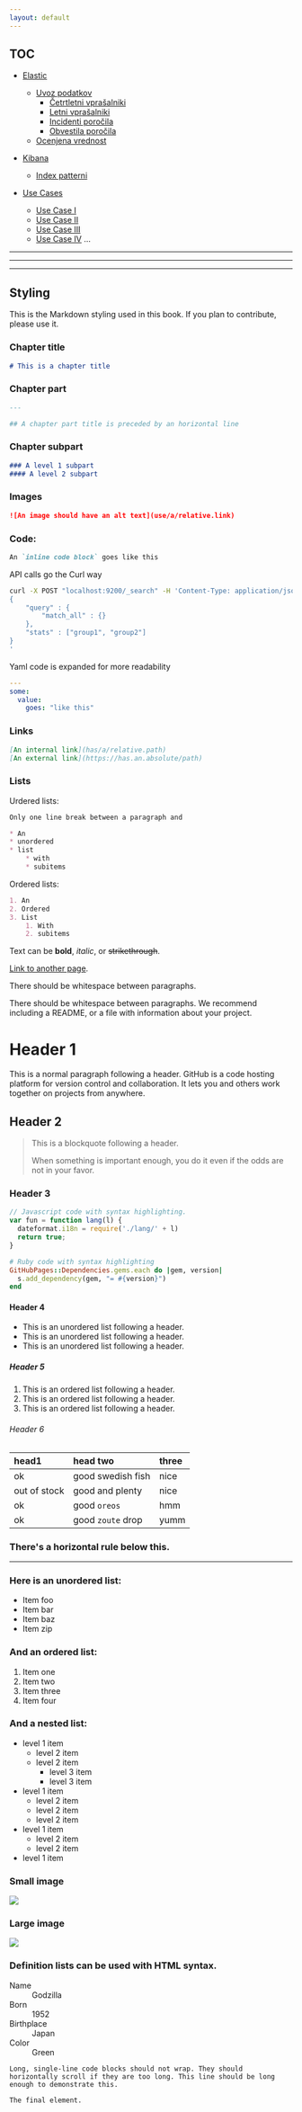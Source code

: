 ```yaml
---
layout: default
---
```



## TOC

- [Elastic](001-elastic/001-elastic.md/#elastic)
  * [Uvoz podatkov](001-elastic/001-elastic.md#uvoz-podatkov)
    + [Četrtletni vprašalniki](001-elastic/001-elastic.md#%C4%8Detrtletni-vpra%C5%A1alniki)
    + [Letni vprašalniki](001-elastic/001-elastic.md#letni-vpra%C5%A1alniki)
    + [Incidenti poročila](001-elastic/001-elastic.md#incidenti-poro%C4%8Dila)
    + [Obvestila poročila](001-elastic/001-elastic.md#obvestila-poro%C4%8Dila)
  * [Ocenjena vrednost](001-elastic/001-elastic.md#ocenjena-vrednost)
- [Kibana](002-kibana/002-kibana.md#kibana)
  * [Index patterni](002-kibana/002-kibana.md#index-patterni)

- [Use Cases](003-use-cases/003-use-cases.md#use-cases)
  * [Use Case I](003-use-cases/003-use-cases.md#use-case-i)
  * [Use Case II](003-use-cases/003-use-cases.md#use-case-ii)
  * [Use Case III](003-use-cases/003-use-cases.md#use-case-iii)
  * [Use Case IV](003-use-cases/003-use-cases.md#use-case-iv)
...
---
---
---



## Styling

This is the Markdown styling used in this book. If you plan to contribute, please use it.

### Chapter title

```markdown
# This is a chapter title

```

### Chapter part

```markdown
---

## A chapter part title is preceded by an horizontal line
```

### Chapter subpart

```markdown
### A level 1 subpart
#### A level 2 subpart
```

### Images

```markdown
![An image should have an alt text](use/a/relative.link)
```

### Code:

```markdown
An `inline code block` goes like this
```

API calls go the Curl way

```bash
curl -X POST "localhost:9200/_search" -H 'Content-Type: application/json' -d'
{
    "query" : {
        "match_all" : {}
    },
    "stats" : ["group1", "group2"]
}
'
```

Yaml code is expanded for more readability
```yaml
---
some:
  value:
    goes: "like this"
```

### Links

```markdown
[An internal link](has/a/relative.path)
[An external link](https://has.an.absolute/path)
```

### Lists

Urdered lists:

```markdown
Only one line break between a paragraph and

* An
* unordered
* list
	* with
	* subitems
```

Ordered lists:

```markdown
1. An
2. Ordered
3. List
	1. With
	2. subitems
```








Text can be **bold**, _italic_, or ~~strikethrough~~.

[Link to another page](another-page).

There should be whitespace between paragraphs.

There should be whitespace between paragraphs. We recommend including a README, or a file with information about your project.

# [](#header-1)Header 1

This is a normal paragraph following a header. GitHub is a code hosting platform for version control and collaboration. It lets you and others work together on projects from anywhere.

## [](#header-2)Header 2

> This is a blockquote following a header.
>
> When something is important enough, you do it even if the odds are not in your favor.

### [](#header-3)Header 3

```js
// Javascript code with syntax highlighting.
var fun = function lang(l) {
  dateformat.i18n = require('./lang/' + l)
  return true;
}
```

```ruby
# Ruby code with syntax highlighting
GitHubPages::Dependencies.gems.each do |gem, version|
  s.add_dependency(gem, "= #{version}")
end
```

#### [](#header-4)Header 4

*   This is an unordered list following a header.
*   This is an unordered list following a header.
*   This is an unordered list following a header.

##### [](#header-5)Header 5

1.  This is an ordered list following a header.
2.  This is an ordered list following a header.
3.  This is an ordered list following a header.

###### [](#header-6)Header 6

| head1        | head two          | three |
|:-------------|:------------------|:------|
| ok           | good swedish fish | nice  |
| out of stock | good and plenty   | nice  |
| ok           | good `oreos`      | hmm   |
| ok           | good `zoute` drop | yumm  |

### There's a horizontal rule below this.

* * *

### Here is an unordered list:

*   Item foo
*   Item bar
*   Item baz
*   Item zip

### And an ordered list:

1.  Item one
1.  Item two
1.  Item three
1.  Item four

### And a nested list:

- level 1 item
  - level 2 item
  - level 2 item
    - level 3 item
    - level 3 item
- level 1 item
  - level 2 item
  - level 2 item
  - level 2 item
- level 1 item
  - level 2 item
  - level 2 item
- level 1 item

### Small image

![](https://assets-cdn.github.com/images/icons/emoji/octocat.png)

### Large image

![](https://guides.github.com/activities/hello-world/branching.png)


### Definition lists can be used with HTML syntax.

<dl>
<dt>Name</dt>
<dd>Godzilla</dd>
<dt>Born</dt>
<dd>1952</dd>
<dt>Birthplace</dt>
<dd>Japan</dd>
<dt>Color</dt>
<dd>Green</dd>
</dl>

```
Long, single-line code blocks should not wrap. They should horizontally scroll if they are too long. This line should be long enough to demonstrate this.
```

```
The final element.
```
